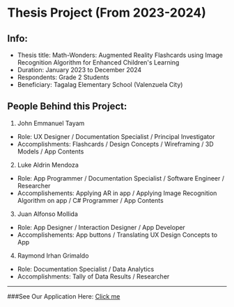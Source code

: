 # Thesis Project (From 2023-2024)
## Info:
- Thesis title: Math-Wonders: Augmented Reality Flashcards using Image Recognition Algorithm for Enhanced Children's Learning
- Duration: January 2023 to December 2024
- Respondents: Grade 2 Students
- Beneficiary: Tagalag Elementary School (Valenzuela City)

## People Behind this Project:
1. John Emmanuel Tayam
- Role: UX Designer / Documentation Specialist / Principal Investigator
- Accomplishments: Flashcards / Design Concepts / Wireframing / 3D Models / App Contents

2. Luke Aldrin Mendoza
- Role: App Programmer / Documentation Specialist / Software Engineer / Researcher
- Accomplishements: Applying AR in app / Applying Image Recognition Algorithm on app / C# Programmer / App Contents

3. Juan Alfonso Mollida
- Role: App Designer / Interaction Designer / App Developer
- Accomplishements: App buttons / Translating UX Design Concepts to App

4. Raymond Irhan Grimaldo
- Role: Documentation Specialist / Data Analytics
- Accomplishments: Tally of Data Results / Researcher
---
###See Our Application Here:
[Click me](https://drive.google.com/file/d/1QWMzd68s60ZssnuuCsKc-06u3KobvZim/view?usp=sharing)
